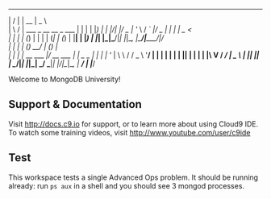    __  __                         _____  ____   
  |  \/  |                       |  __ \|  _ \  
  | \  / | ___  _ __   __ _  ___ | |  | | |_) | 
  | |\/| |/ _ \| '_ \ / _` |/ _ \| |  | |  _ <  
  | |  | | (_) | | | | (_| | (_) | |__| | |_) | 
  |_|  |_|\___/|_| |_|\__, |\___/|_____/|____/  
 | |  | |     (_)      __/ |       (_) |        
 | |  | |_ __  ___   _|___/_ __ ___ _| |_ _   _ 
 | |  | | '_ \| \ \ / / _ \ '__/ __| | __| | | |
 | |__| | | | | |\ V /  __/ |  \__ \ | |_| |_| |
  \____/|_| |_|_| \_/ \___|_|  |___/_|\__|\__, |
                                           __/ |
                                          |___/ 

Welcome to MongoDB University!

## Support & Documentation

Visit http://docs.c9.io for support, or to learn more about using Cloud9 IDE. 
To watch some training videos, visit http://www.youtube.com/user/c9ide

## Test

This workspace tests a single Advanced Ops problem. It should be running already: run
`ps aux` in a shell and you should see 3 mongod processes.
